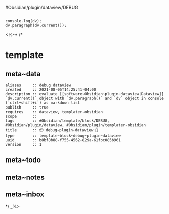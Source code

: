 #Obsidian/plugin/dataview/DEBUG

```dataviewjs

console.log(dv);
dv.paragraph(dv.current());

```

<%-*
/*

# template

## meta~data

```dataviewfield
aliases     :: debug dataview
created     :: 2021-08-05T14:25:41-04:00
description :: evaluate [[software~Obsidian~plugin~dataview|Dataview]] `dv.current()` object with `dv.paragraph()` and `dv` object in console (`ctrl+shift+i`) as markdown list
publish     :: true
requires    :: dataview, templater-obsidian
scope       :: 
tags        :: #Obsidian/template/block/DEBUG, #Obsidian/plugin/dataview, #Obsidian/plugin/templater-obsidian
title       :: 📦 debug~plugin-dataview 🐛
type        :: template~block~debug~plugin~dataview
uuid        :: b8bf8b88-f755-4562-829a-61fbc085b961
version     :: 1
```

## meta~todo

## meta~notes

## meta~inbox

*/
_%>
